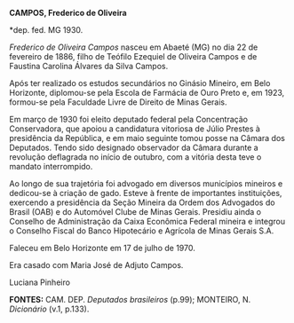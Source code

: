 **CAMPOS, Frederico de Oliveira**

\*dep. fed. MG 1930.

*Frederico de Oliveira Campos* nasceu em Abaeté (MG) no dia 22 de
fevereiro de 1886, filho de Teófilo Ezequiel de Oliveira Campos e de
Faustina Carolina Álvares da Silva Campos.

Após ter realizado os estudos secundários no Ginásio Mineiro, em Belo
Horizonte, diplomou-se pela Escola de Farmácia de Ouro Preto e, em 1923,
formou-se pela Faculdade Livre de Direito de Minas Gerais.

Em março de 1930 foi eleito deputado federal pela Concentração
Conservadora, que apoiou a candidatura vitoriosa de Júlio Prestes à
presidência da República, e em maio seguinte tomou posse na Câmara dos
Deputados. Tendo sido designado observador da Câmara durante a revolução
deflagrada no início de outubro, com a vitória desta teve o mandato
interrompido.

Ao longo de sua trajetória foi advogado em diversos municípios mineiros
e dedicou-se à criação de gado. Esteve à frente de importantes
instituições, exercendo a presidência da Seção Mineira da Ordem dos
Advogados do Brasil (OAB) e do Automóvel Clube de Minas Gerais. Presidiu
ainda o Conselho de Administração da Caixa Econômica Federal mineira e
integrou o Conselho Fiscal do Banco Hipotecário e Agrícola de Minas
Gerais S.A.

Faleceu em Belo Horizonte em 17 de julho de 1970.

Era casado com Maria José de Adjuto Campos.

Luciana Pinheiro

**FONTES:** CAM. DEP. *Deputados brasileiros* (p.99); MONTEIRO, N.
*Dicionário* (v.1, p.133).
